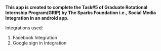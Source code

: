 **This app is created to complete the Task#5 of Graduate Rotational Internship Program(GRIP) by The Sparks Foundation i.e., Social Media Integration in an android app.**

Integrations used:
1. Facebook Integration
2. Google sign in Integration
